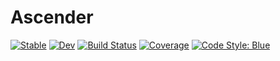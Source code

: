 # Ascender

[![Stable](https://img.shields.io/badge/docs-stable-blue.svg)](https://yaozhenghangma.github.io/Ascender.jl/stable)
[![Dev](https://img.shields.io/badge/docs-dev-blue.svg)](https://yaozhenghangma.github.io/Ascender.jl/dev)
[![Build Status](https://github.com/yaozhenghangma/Ascender.jl/actions/workflows/CI.yml/badge.svg?branch=main)](https://github.com/yaozhenghangma/Ascender.jl/actions/workflows/CI.yml?query=branch%3Amain)
[![Coverage](https://codecov.io/gh/yaozhenghangma/Ascender.jl/branch/main/graph/badge.svg)](https://codecov.io/gh/yaozhenghangma/Ascender.jl)
[![Code Style: Blue](https://img.shields.io/badge/code%20style-blue-4495d1.svg)](https://github.com/invenia/BlueStyle)
